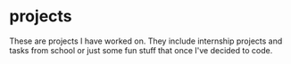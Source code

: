 # projects

These are projects I have worked on. They include internship projects and tasks from school or just some fun stuff that once I've decided to code.
